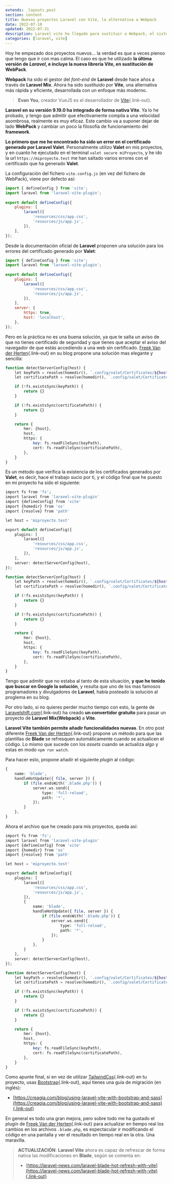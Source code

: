 ```yaml
---
extends: _layouts.post
section: content
title: Nuevos proyectos Laravel con Vite, la alternativa a Webpack
date: 2022-07-10
updated: 2022-07-31
description: Laravel vite ha llegado para sustituir a Webpack, el sistema de gestión de assets para el front-end. Laravel vite es más rápido y moderno que su predecesor Webpack. Evan You el creador de VueJS ha desarrollado esta nueva herramienta que puede llegar a ser 100 veces más rápida que Webpack.
categories: [laravel, vite]
---
```


Hoy he empezado dos proyectos nuevos... la verdad es que a veces pienso que tengo que ir con mas calma. El caso es que he utilizado **la última versión de *Laravel*, e incluye la nueva librería Vite, en sustitución de WebPack**.

**Webpack** ha sido el gestor del *font-end* de **Laravel** desde hace años a través de **Laravel Mix**. Ahora ha sido sustituido por **Vite**, una alternativa más rápida y eficiente, desarrollada con un enfoque más moderno.

> **Evan You**, creador VueJS es el desarrollador de [Vite](https://vitejs.dev/){.link-out}.

**Laravel en su versión 9.19.0 ha integrado de forma nativa Vite**. Ya lo he probado, y tengo que admitir que efectivamente compila a una velocidad asombrosa, realmente es muy eficaz. Este cambio va a suponer dejar de lado **WebPack** y cambiar un poco la filosofía de funcionamiento del **framework**.

**Lo primero que me he encontrado ha sido un error en el certificado generado por Laravel Valet**. Personalmente utilizo **Valet** en mis proyectos, y en cuanto he ejecutado en el terminal `valet secure miProyecto`, y he ido la url `https://miproyecto.test` me han saltado varios errores con el certificado que ha generado **Valet**.

La configuración del fichero `vite.config.js` (en vez del fichero de WebPack), viene por defecto así:

```javascript
import { defineConfig } from 'vite';
import laravel from 'laravel-vite-plugin';
 
export default defineConfig({
    plugins: [
        laravel([
            'resources/css/app.css',
            'resources/js/app.js',
        ]),
    ],
});
```

Desde la documentación oficial de **Laravel** proponen una solución para los errores del certificado generado por **Valet**:

```javascript
import { defineConfig } from 'vite';
import laravel from 'laravel-vite-plugin';
 
export default defineConfig({
    plugins: [
        laravel([
            'resources/css/app.css',
            'resources/js/app.js',
        ]),
    ],
    server: { 
        https: true, 
        host: 'localhost', 
    }, 
});
```

Pero en la práctica no es una buena solución, ya que te salta un aviso de que no tienes certificado de seguridad y que tienes que aceptar el aviso del navegador de que estás accediendo a una web sin certificado. [Freek Van der Herten](https://freek.dev/2276-making-vite-and-valet-play-nice-together){.link-out} en su blog propone una solución mas elegante y sencilla:

```php
function detectServerConfig(host) {
    let keyPath = resolve(homedir(), `.config/valet/Certificates/${host}.key`)
    let certificatePath = resolve(homedir(), `.config/valet/Certificates/${host}.crt`)

    if (!fs.existsSync(keyPath)) {
        return {}
    }

    if (!fs.existsSync(certificatePath)) {
        return {}
    }

    return {
        hmr: {host},
        host,
        https: {
            key: fs.readFileSync(keyPath),
            cert: fs.readFileSync(certificatePath),
        },
    }
}
```

Es un método que verifica la existencia de los certificados generados por **Valet**, es decir, hace el trabajo sucio por ti, y el código final que he puesto en mi proyecto ha sido el siguiente:

```php
import fs from 'fs';
import laravel from 'laravel-vite-plugin'
import {defineConfig} from 'vite'
import {homedir} from 'os'
import {resolve} from 'path'

let host = 'miproyecto.test'

export default defineConfig({
    plugins: [
        laravel([
            'resources/css/app.css',
            'resources/js/app.js',
        ]),
    ],
    server: detectServerConfig(host),
});

function detectServerConfig(host) {
    let keyPath = resolve(homedir(), `.config/valet/Certificates/${host}.key`)
    let certificatePath = resolve(homedir(), `.config/valet/Certificates/${host}.crt`)

    if (!fs.existsSync(keyPath)) {
        return {}
    }

    if (!fs.existsSync(certificatePath)) {
        return {}
    }

    return {
        hmr: {host},
        host,
        https: {
            key: fs.readFileSync(keyPath),
            cert: fs.readFileSync(certificatePath),
        },
    }
}
```

Tengo que admitir que no estaba al tanto de esta situación, **y que he tenido que buscar en Google la solución**, y resulta que uno de los mas famosos programadores y divulgadores de **Laravel**, había posteado la solución al proglema en su blog. 

Por otro lado, si no quieres perder mucho tiempo con esto, la gente de [Laravelshift.com](https://laravelshift.com/convert-laravel-mix-to-vite){.link-out} ha creado **un convertidor gratuito** para pasar un proyecto de **Laravel Mix(Webpack)** a **Vite**.

**Laravel Vite también permite añadir funcionalidades nuevas**. En otro post diferente [Freek Van der Herten](https://freek.dev/2277-using-laravel-vite-to-automatically-refresh-your-browser-when-changing-a-blade-file){.link-out} propone un método para que las plantillas de **Blade** se refresquen automáticamente cuando se actualicen el código. Lo mismo que sucede con los *assets* cuando se actualiza algo y estas en modo `npm run watch`.

Para hacer esto, propone añadir el siguiente *plugin* al código:

```php
{
    name: 'blade',
    handleHotUpdate({ file, server }) {
        if (file.endsWith('.blade.php')) {
            server.ws.send({
                type: 'full-reload',
                path: '*',
            });
        }
    },
}
```

Ahora el archivo que he creado para mis proyectos, queda así:

```php
import fs from 'fs';
import laravel from 'laravel-vite-plugin'
import {defineConfig} from 'vite'
import {homedir} from 'os'
import {resolve} from 'path'

let host = 'miproyecto.test'

export default defineConfig({
    plugins: [
        laravel([
            'resources/css/app.css',
            'resources/js/app.js',
        ]),
        {
            name: 'blade',
            handleHotUpdate({ file, server }) {
                if (file.endsWith('.blade.php')) {
                    server.ws.send({
                        type: 'full-reload',
                        path: '*',
                    });
                }
            },
        }
    ],
    server: detectServerConfig(host),
});

function detectServerConfig(host) {
    let keyPath = resolve(homedir(), `.config/valet/Certificates/${host}.key`)
    let certificatePath = resolve(homedir(), `.config/valet/Certificates/${host}.crt`)

    if (!fs.existsSync(keyPath)) {
        return {}
    }

    if (!fs.existsSync(certificatePath)) {
        return {}
    }

    return {
        hmr: {host},
        host,
        https: {
            key: fs.readFileSync(keyPath),
            cert: fs.readFileSync(certificatePath),
        },
    }
}
```

Como apunte final, si en vez de utilizar [TailwindCss](https://tailwindcss.com/){.link-out} en tu proyecto, usas [Bootstrap](https://getbootstrap.com/){.link-out}, aquí tienes una guía de migración (en inglés):

- [https://creagia.com/blog/using-laravel-vite-with-bootstrap-and-sass](https://creagia.com/blog/using-laravel-vite-with-bootstrap-and-sass){.link-out}

En general es todo una gran mejora, pero sobre todo me ha gustado el plugin de [Freek Van der Herten](https://freek.dev/2277-using-laravel-vite-to-automatically-refresh-your-browser-when-changing-a-blade-file){.link-out} para actualizar en tiempo real los cambios en los archivos `.blade.php`, es espectacular ir modificando el código en una pantalla y ver el resultado en tiempo real en la otra. Una maravilla.

> **ACTUALIZACIÓN**: **Laravel Vite** ahora es capaz de refrescar de forma nativa las modificaciones en **Blade**, según se comenta en:
>
> - [https://laravel-news.com/laravel-blade-hot-refresh-with-vite](https://laravel-news.com/laravel-blade-hot-refresh-with-vite){.link-out}
